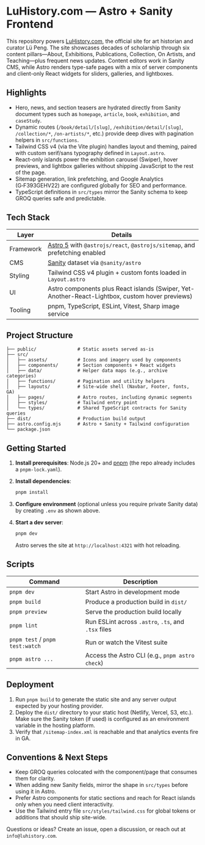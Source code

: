 # LuHistory.com — Astro + Sanity Frontend

This repository powers [LuHistory.com](https://luhistory.com), the official site for art historian and curator Lü Peng. The site showcases decades of scholarship through six content pillars—About, Exhibitions, Publications, Collection, On Artists, and Teaching—plus frequent news updates. Content editors work in Sanity CMS, while Astro renders type-safe pages with a mix of server components and client-only React widgets for sliders, galleries, and lightboxes.

## Highlights

- Hero, news, and section teasers are hydrated directly from Sanity document types such as `homepage`, `article`, `book`, `exhibition`, and `caseStudy`.
- Dynamic routes (`/book/detail/[slug]`, `/exhibition/detail/[slug]`, `/collection/*`, `/on-artists/*`, etc.) provide deep dives with pagination helpers in `src/functions`.
- Tailwind CSS v4 (via the Vite plugin) handles layout and theming, paired with custom serif/sans typography defined in `Layout.astro`.
- React-only islands power the exhibition carousel (Swiper), hover previews, and lightbox galleries without shipping JavaScript to the rest of the page.
- Sitemap generation, link prefetching, and Google Analytics (G‑F393GEHV22) are configured globally for SEO and performance.
- TypeScript definitions in `src/types` mirror the Sanity schema to keep GROQ queries safe and predictable.

## Tech Stack

| Layer | Details |
| --- | --- |
| Framework | [Astro 5](https://astro.build) with `@astrojs/react`, `@astrojs/sitemap`, and prefetching enabled |
| CMS | [Sanity](https://www.sanity.io/) dataset via `@sanity/astro` |
| Styling | Tailwind CSS v4 plugin + custom fonts loaded in `Layout.astro` |
| UI | Astro components plus React islands (Swiper, Yet-Another-React-Lightbox, custom hover previews) |
| Tooling | pnpm, TypeScript, ESLint, Vitest, Sharp image service |

## Project Structure

```text
├── public/               # Static assets served as-is
├── src/
│   ├── assets/           # Icons and imagery used by components
│   ├── components/       # Section components + React widgets
│   ├── data/             # Helper data maps (e.g., archive categories)
│   ├── functions/        # Pagination and utility helpers
│   ├── layouts/          # Site-wide shell (Navbar, Footer, fonts, GA)
│   ├── pages/            # Astro routes, including dynamic segments
│   ├── styles/           # Tailwind entry point
│   └── types/            # Shared TypeScript contracts for Sanity queries
├── dist/                 # Production build output
├── astro.config.mjs      # Astro + Sanity + Tailwind configuration
└── package.json
```

## Getting Started

1. **Install prerequisites**: Node.js 20+ and [pnpm](https://pnpm.io) (the repo already includes a `pnpm-lock.yaml`).
2. **Install dependencies**:

   ```bash
   pnpm install
   ```

3. **Configure environment** (optional unless you require private Sanity data) by creating `.env` as shown above.
4. **Start a dev server**:

   ```bash
   pnpm dev
   ```

   Astro serves the site at `http://localhost:4321` with hot reloading.

## Scripts

| Command | Description |
| --- | --- |
| `pnpm dev` | Start Astro in development mode |
| `pnpm build` | Produce a production build in `dist/` |
| `pnpm preview` | Serve the production build locally |
| `pnpm lint` | Run ESLint across `.astro`, `.ts`, and `.tsx` files |
| `pnpm test` / `pnpm test:watch` | Run or watch the Vitest suite |
| `pnpm astro ...` | Access the Astro CLI (e.g., `pnpm astro check`) |

## Deployment

1. Run `pnpm build` to generate the static site and any server output expected by your hosting provider.
2. Deploy the `dist/` directory to your static host (Netlify, Vercel, S3, etc.). Make sure the Sanity token (if used) is configured as an environment variable in the hosting platform.
3. Verify that `/sitemap-index.xml` is reachable and that analytics events fire in GA.

## Conventions & Next Steps

- Keep GROQ queries colocated with the component/page that consumes them for clarity.
- When adding new Sanity fields, mirror the shape in `src/types` before using it in Astro.
- Prefer Astro components for static sections and reach for React islands only when you need client interactivity.
- Use the Tailwind entry file `src/styles/tailwind.css` for global tokens or additions that should ship site-wide.

Questions or ideas? Create an issue, open a discussion, or reach out at `info@luhistory.com`.
